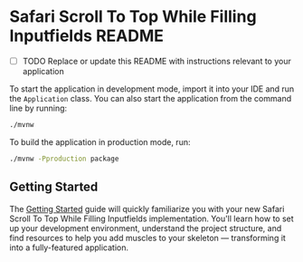 # Safari Scroll To Top While Filling Inputfields README

- [ ] TODO Replace or update this README with instructions relevant to your application

To start the application in development mode, import it into your IDE and run the `Application` class. 
You can also start the application from the command line by running: 

```bash
./mvnw
```

To build the application in production mode, run:

```bash
./mvnw -Pproduction package
```

## Getting Started

The [Getting Started](https://vaadin.com/docs/latest/getting-started) guide will quickly familiarize you with your new
Safari Scroll To Top While Filling Inputfields implementation. You'll learn how to set up your development environment, understand the project 
structure, and find resources to help you add muscles to your skeleton — transforming it into a fully-featured 
application.
